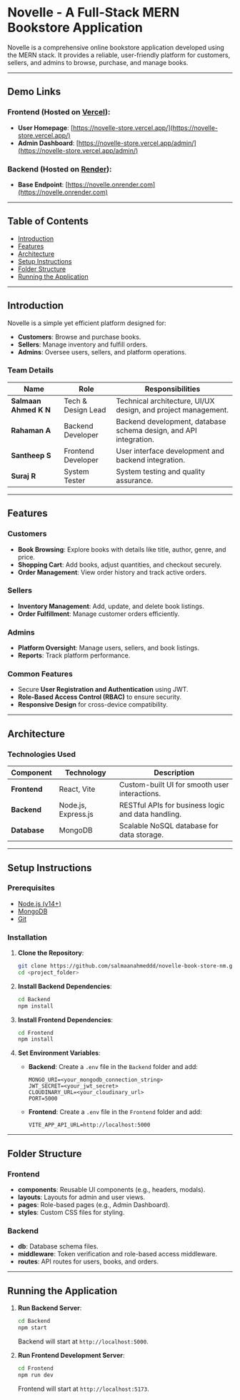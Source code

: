 # **Novelle - A Full-Stack MERN Bookstore Application**

Novelle is a comprehensive online bookstore application developed using the MERN stack. It provides a reliable, user-friendly platform for customers, sellers, and admins to browse, purchase, and manage books.

---

## **Demo Links**

### **Frontend** (Hosted on [Vercel](https://vercel.com)):
- **User Homepage**: [https://novelle-store.vercel.app/](https://novelle-store.vercel.app/)
- **Admin Dashboard**: [https://novelle-store.vercel.app/admin/](https://novelle-store.vercel.app/admin/)

### **Backend** (Hosted on [Render](https://render.com)):
- **Base Endpoint**: [https://novelle.onrender.com](https://novelle.onrender.com)

---

## **Table of Contents**

- [Introduction](#introduction)
- [Features](#features)
- [Architecture](#architecture)
- [Setup Instructions](#setup-instructions)
- [Folder Structure](#folder-structure)
- [Running the Application](#running-the-application)

---

## **Introduction**

Novelle is a simple yet efficient platform designed for:
- **Customers**: Browse and purchase books.
- **Sellers**: Manage inventory and fulfill orders.
- **Admins**: Oversee users, sellers, and platform operations.

### **Team Details**

| **Name**             | **Role**             | **Responsibilities**                                              |
|-----------------------|----------------------|--------------------------------------------------------------------|
| **Salmaan Ahmed K N** | Tech & Design Lead  | Technical architecture, UI/UX design, and project management.     |
| **Rahaman A**         | Backend Developer   | Backend development, database schema design, and API integration. |
| **Santheep S**        | Frontend Developer  | User interface development and backend integration.               |
| **Suraj R**           | System Tester       | System testing and quality assurance.                             |

---

## **Features**

### **Customers**
- **Book Browsing**: Explore books with details like title, author, genre, and price.
- **Shopping Cart**: Add books, adjust quantities, and checkout securely.
- **Order Management**: View order history and track active orders.

### **Sellers**
- **Inventory Management**: Add, update, and delete book listings.
- **Order Fulfillment**: Manage customer orders efficiently.

### **Admins**
- **Platform Oversight**: Manage users, sellers, and book listings.
- **Reports**: Track platform performance.

### **Common Features**
- Secure **User Registration and Authentication** using JWT.
- **Role-Based Access Control (RBAC)** to ensure security.
- **Responsive Design** for cross-device compatibility.

---

## **Architecture**

### **Technologies Used**

| **Component**   | **Technology**          | **Description**                                   |
|------------------|-------------------------|---------------------------------------------------|
| **Frontend**    | React, Vite             | Custom-built UI for smooth user interactions.    |
| **Backend**     | Node.js, Express.js     | RESTful APIs for business logic and data handling.|
| **Database**    | MongoDB                 | Scalable NoSQL database for data storage.        |

---

## **Setup Instructions**

### **Prerequisites**
- [Node.js (v14+)](https://nodejs.org)
- [MongoDB](https://www.mongodb.com)
- [Git](https://git-scm.com/)

### **Installation**
1. **Clone the Repository**:
   ```bash
   git clone https://github.com/salmaanahmeddd/novelle-book-store-nm.git
   cd <project_folder>
   ```

2. **Install Backend Dependencies**:
   ```bash
   cd Backend
   npm install
   ```

3. **Install Frontend Dependencies**:
   ```bash
   cd Frontend
   npm install
   ```

4. **Set Environment Variables**:
   - **Backend**: Create a `.env` file in the `Backend` folder and add:
     ```env
     MONGO_URI=<your_mongodb_connection_string>
     JWT_SECRET=<your_jwt_secret>
     CLOUDINARY_URL=<your_cloudinary_url>
     PORT=5000
     ```
   - **Frontend**: Create a `.env` file in the `Frontend` folder and add:
     ```env
     VITE_APP_API_URL=http://localhost:5000
     ```

---

## **Folder Structure**

### **Frontend**
- **components**: Reusable UI components (e.g., headers, modals).
- **layouts**: Layouts for admin and user views.
- **pages**: Role-based pages (e.g., Admin Dashboard).
- **styles**: Custom CSS files for styling.

### **Backend**
- **db**: Database schema files.
- **middleware**: Token verification and role-based access middleware.
- **routes**: API routes for users, books, and orders.

---

## **Running the Application**

1. **Run Backend Server**:
   ```bash
   cd Backend
   npm start
   ```

   Backend will start at `http://localhost:5000`.

2. **Run Frontend Development Server**:
   ```bash
   cd Frontend
   npm run dev
   ```

   Frontend will start at `http://localhost:5173`.
